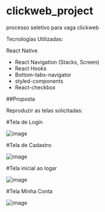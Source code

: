 # clickweb_project
processo seletivo para vaga clickweb

Tecnologias Utilizadas:


React Native
- React Navigation (Stacks, Screen)
- React Hooks
- Bottom-tabs-navigator
- styled-components
- React-checkbox

##Proposta

Reproduzir as telas solicitadas:

#Tela de Login

![image](https://user-images.githubusercontent.com/67290959/111157294-7c6b3280-8575-11eb-8d1a-a5207aff1b10.png)

#Tela de Cadastro

![image](https://user-images.githubusercontent.com/67290959/111157344-8ab94e80-8575-11eb-8a32-778ad4f42040.png)

#Tela inicial ao logar

![image](https://user-images.githubusercontent.com/67290959/111157372-93aa2000-8575-11eb-9f8d-9038c5593dfe.png)

#Tela Minha Conta

![image](https://user-images.githubusercontent.com/67290959/111157405-9b69c480-8575-11eb-94c6-efb7957f3071.png)

